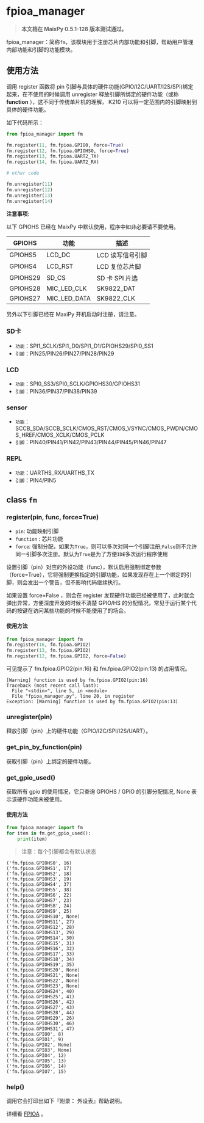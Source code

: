fpioa_manager
=======

> **本文档在 MaixPy 0.5.1-128 版本测试通过。**

fpioa_manager：简称`fm`，该模块用于注册芯片内部功能和引脚，帮助用户管理内部功能和引脚的功能模块。

## 使用方法

调用 register 函数将 pin 引脚与具体的硬件功能(GPIO/I2C/UART/I2S/SPI)绑定起来，在不使用的时候调用 unregister 释放引脚所绑定的硬件功能（或称 **function** ），这不同于传统单片机的理解， K210 可以将一定范围内的引脚映射到具体的硬件功能。

如下代码所示：

```python
from fpioa_manager import fm

fm.register(11, fm.fpioa.GPIO0, force=True)
fm.register(12, fm.fpioa.GPIOHS0, force=True)
fm.register(13, fm.fpioa.UART2_TX)
fm.register(14, fm.fpioa.UART2_RX)

# other code

fm.unregister(11)
fm.unregister(12)
fm.unregister(13)
fm.unregister(14)
```

**注意事项**:

以下 GPIOHS 已经在 MaixPy 中默认使用，程序中如非必要请不要使用。

| GPIOHS | 功能| 描述 |
| ------ | --- | --- |
| GPIOHS5 | LCD_DC      | LCD 读写信号引脚 |
| GPIOHS4 | LCD_RST     | LCD 复位芯片脚 |
| GPIOHS29 | SD_CS       | SD 卡 SPI 片选 |
| GPIOHS28 | MIC_LED_CLK | SK9822_DAT |
| GPIOHS27 | MIC_LED_DATA | SK9822_CLK |

另外以下引脚已经在 MaxiPy 开机启动时注册，请注意。

### SD卡
* `功能`：SPI1_SCLK/SPI1_D0/SPI1_D1/GPIOHS29/SPI0_SS1
* `引脚`：PIN25/PIN26/PIN27/PIN28/PIN29

### LCD
* `功能`：SPI0_SS3/SPI0_SCLK/GPIOHS30/GPIOHS31
* `引脚`：PIN36/PIN37/PIN38/PIN39

### sensor
* `功能`：SCCB_SDA/SCCB_SCLK/CMOS_RST/CMOS_VSYNC/CMOS_PWDN/CMOS_HREF/CMOS_XCLK/CMOS_PCLK
* `引脚`：PIN40/PIN41/PIN42/PIN43/PIN44/PIN45/PIN46/PIN47

### REPL
* `功能`：UARTHS_RX/UARTHS_TX
* `引脚`：PIN4/PIN5

## class `fm`

### register(pin, func, force=True)

* `pin`: 功能映射引脚
* `function` : 芯片功能
* `force`: 强制分配，如果为`True`，则可以多次对同一个引脚注册;`False`则不允许同一引脚多次注册。默认为`True`是为了方便`IDE`多次运行程序使用

设置引脚（pin）对应的外设功能（func），默认启用强制绑定参数（force=True），它将强制更换指定的引脚功能，如果发现存在上一个绑定的引脚，则会发出一个警告，但不影响代码继续执行。 

如果设置 force=False ，则会在 register 发现硬件功能已经被使用了，此时就会弹出异常，方便深度开发的时候不清楚 GPIO/HS 的分配情况，常见于运行某个代码的按键在访问某些功能的时候不能使用了的场合。

#### 使用方法

```python
from fpioa_manager import fm
fm.register(16, fm.fpioa.GPIO2)
fm.register(13, fm.fpioa.GPIO2)
fm.register(12, fm.fpioa.GPIO2, force=False)
```

可见提示了 fm.fpioa.GPIO2(pin:16) 和 fm.fpioa.GPIO2(pin:13) 的占用情况。

```shell
[Warning] function is used by fm.fpioa.GPIO2(pin:16)
Traceback (most recent call last):
  File "<stdin>", line 5, in <module>
  File "fpioa_manager.py", line 20, in register
Exception: [Warning] function is used by fm.fpioa.GPIO2(pin:13)
```

### unregister(pin)

释放引脚（pin）上的硬件功能（GPIO/I2C/SPI/I2S/UART）。

### get_pin_by_function(pin)

获取引脚（pin）上绑定的硬件功能。

### get_gpio_used()

获取所有 gpio 的使用情况，它只查询 GPIOHS / GPIO 的引脚分配情况, None 表示该硬件功能未被使用。

#### 使用方法

```python
from fpioa_manager import fm
for item in fm.get_gpio_used():
    print(item)
```

> 注意：每个引脚都会有默认状态

```shell
('fm.fpioa.GPIOHS0', 16)
('fm.fpioa.GPIOHS1', 17)
('fm.fpioa.GPIOHS2', 18)
('fm.fpioa.GPIOHS3', 19)
('fm.fpioa.GPIOHS4', 37)
('fm.fpioa.GPIOHS5', 38)
('fm.fpioa.GPIOHS6', 22)
('fm.fpioa.GPIOHS7', 23)
('fm.fpioa.GPIOHS8', 24)
('fm.fpioa.GPIOHS9', 25)
('fm.fpioa.GPIOHS10', None)
('fm.fpioa.GPIOHS11', 27)
('fm.fpioa.GPIOHS12', 28)
('fm.fpioa.GPIOHS13', 29)
('fm.fpioa.GPIOHS14', 30)
('fm.fpioa.GPIOHS15', 31)
('fm.fpioa.GPIOHS16', 32)
('fm.fpioa.GPIOHS17', 33)
('fm.fpioa.GPIOHS18', 34)
('fm.fpioa.GPIOHS19', 35)
('fm.fpioa.GPIOHS20', None)
('fm.fpioa.GPIOHS21', None)
('fm.fpioa.GPIOHS22', None)
('fm.fpioa.GPIOHS23', None)
('fm.fpioa.GPIOHS24', 40)
('fm.fpioa.GPIOHS25', 41)
('fm.fpioa.GPIOHS26', 42)
('fm.fpioa.GPIOHS27', 43)
('fm.fpioa.GPIOHS28', 44)
('fm.fpioa.GPIOHS29', 26)
('fm.fpioa.GPIOHS30', 46)
('fm.fpioa.GPIOHS31', 47)
('fm.fpioa.GPIO0', 8)
('fm.fpioa.GPIO1', 9)
('fm.fpioa.GPIO2', None)
('fm.fpioa.GPIO3', None)
('fm.fpioa.GPIO4', 12)
('fm.fpioa.GPIO5', 13)
('fm.fpioa.GPIO6', 14)
('fm.fpioa.GPIO7', 15)
```

### help()

调用它会打印出如下『附录： 外设表』帮助说明。

详细看 [FPIOA](../Maix/fpioa.md) 。
